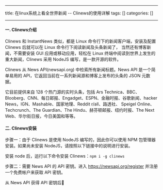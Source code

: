 
--- 
title:  在linux系统上看全世界新闻 -- Clinews的使用详解 
tags: []
categories: [] 

---
#### 一. Clinews介绍

Clinews 和 InstantNews 类似，都是 Linux 命令行下的新闻客户端，安装及配置 Clinews 后就可以在 Linux 命令行下阅读新闻及头条新闻了， 当然还有博客新闻，不需要安装 GUI 应用或移动应用，轻松在 Linux 终端中阅读到世界上发生的重大新闻，Clinews 采用 NodeJS 编写，是一款开源的软件。

Clinews 从 News API(newsapi.org) 中检索所有新闻标题。News API 是一个简单易用的 API，它返回当前在一系列新闻源和博客上发布的头条的 JSON 元数据。

它目前提供来自 128 个热门源的实时头条，包括 Ars Technica、BBC、Blooberg、CNN、每日邮报、Engadget、ESPN、金融时报、谷歌新闻、hacker News，IGN、Mashable、国家地理、Reddit r/all、路透社、 Speigel Online、Techcrunch、The Guardian、The Hindu、赫芬顿邮报、纽约时报、The Next Web、华尔街日报，今日美国和等等。

#### 二. Clinews安装

步骤一：由于 Clinews 是使用 NodeJS 编写的，因此你可以使用 NPM 包管理器安装。如果尚未安装 NodeJS，请按照以下链接中的说明进行安装。

安装 node 后，运行以下命令安装 Clinews：`npm i -g clinews`

步骤二：需要 News API 的 API 密钥。进入 https://newsapi.org/register 并注册一个免费帐户来获取 API 密钥。

从 News API 获得 API 密钥后࿰
